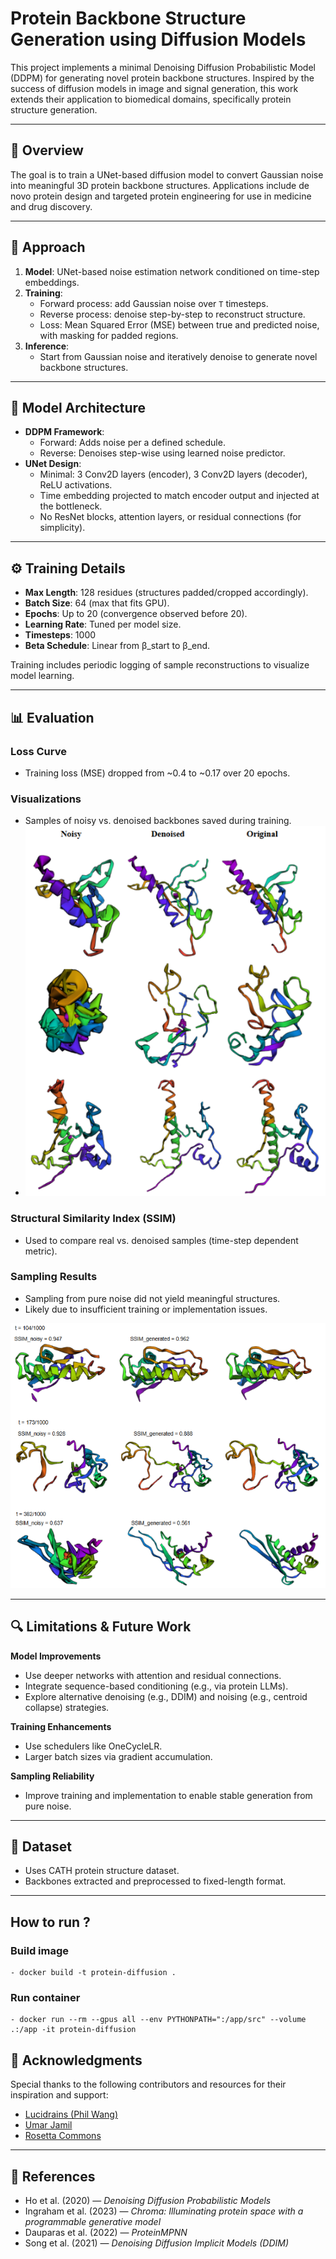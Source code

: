 # Protein Backbone Structure Generation using Diffusion Models

This project implements a minimal Denoising Diffusion Probabilistic Model (DDPM) for generating novel protein backbone structures. Inspired by the success of diffusion models in image and signal generation, this work extends their application to biomedical domains, specifically protein structure generation.

---

## 📌 Overview

The goal is to train a UNet-based diffusion model to convert Gaussian noise into meaningful 3D protein backbone structures. Applications include de novo protein design and targeted protein engineering for use in medicine and drug discovery.

---

## 🚀 Approach

1. **Model**: UNet-based noise estimation network conditioned on time-step embeddings.
2. **Training**:
   - Forward process: add Gaussian noise over `T` timesteps.
   - Reverse process: denoise step-by-step to reconstruct structure.
   - Loss: Mean Squared Error (MSE) between true and predicted noise, with masking for padded regions.
3. **Inference**:
   - Start from Gaussian noise and iteratively denoise to generate novel backbone structures.

---

## 🧠 Model Architecture

- **DDPM Framework**:
  - Forward: Adds noise per a defined schedule.
  - Reverse: Denoises step-wise using learned noise predictor.
- **UNet Design**:
  - Minimal: 3 Conv2D layers (encoder), 3 Conv2D layers (decoder), ReLU activations.
  - Time embedding projected to match encoder output and injected at the bottleneck.
  - No ResNet blocks, attention layers, or residual connections (for simplicity).
  
---

## ⚙️ Training Details

- **Max Length**: 128 residues (structures padded/cropped accordingly).
- **Batch Size**: 64 (max that fits GPU).
- **Epochs**: Up to 20 (convergence observed before 20).
- **Learning Rate**: Tuned per model size.
- **Timesteps**: 1000
- **Beta Schedule**: Linear from β_start to β_end.

Training includes periodic logging of sample reconstructions to visualize model learning.

---

## 📊 Evaluation

### Loss Curve
- Training loss (MSE) dropped from ~0.4 to ~0.17 over 20 epochs.

### Visualizations
- Samples of noisy vs. denoised backbones saved during training.
- ![Visualizing Denoising Examples](images/visual_examples.png)

### Structural Similarity Index (SSIM)
- Used to compare real vs. denoised samples (time-step dependent metric).

### Sampling Results
- Sampling from pure noise did not yield meaningful structures.
- Likely due to insufficient training or implementation issues.

![Visualizing Denoising Examples](images/evaluation_examples.png)

---

## 🔍 Limitations & Future Work

**Model Improvements**
- Use deeper networks with attention and residual connections.
- Integrate sequence-based conditioning (e.g., via protein LLMs).
- Explore alternative denoising (e.g., DDIM) and noising (e.g., centroid collapse) strategies.

**Training Enhancements**
- Use schedulers like OneCycleLR.
- Larger batch sizes via gradient accumulation.

**Sampling Reliability**
- Improve training and implementation to enable stable generation from pure noise.

---

## 🧪 Dataset

- Uses CATH protein structure dataset.
- Backbones extracted and preprocessed to fixed-length format.

---

## How to run ? 
### Build image
```
- docker build -t protein-diffusion .
```
 
### Run container
```
- docker run --rm --gpus all --env PYTHONPATH=":/app/src" --volume .:/app -it protein-diffusion
```

## 🙏 Acknowledgments

Special thanks to the following contributors and resources for their inspiration and support:

- [Lucidrains (Phil Wang)](https://github.com/lucidrains)
- [Umar Jamil](https://github.com/hkproj)
- [Rosetta Commons](https://www.youtube.com/@RosettaCommons)
---

## 📄 References

- Ho et al. (2020) — *Denoising Diffusion Probabilistic Models*
- Ingraham et al. (2023) — *Chroma: Illuminating protein space with a programmable generative model*
- Dauparas et al. (2022) — *ProteinMPNN*
- Song et al. (2021) — *Denoising Diffusion Implicit Models (DDIM)*
